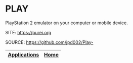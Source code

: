 # PLAY

 PlayStation 2 emulator on your computer or mobile device.

 SITE: https://purei.org
 
 SOURCE: https://github.com/jpd002/Play-

 | [Applications](https://portable-linux-apps.github.io/apps.html) | [Home](https://portable-linux-apps.github.io)
 | --- | --- |
